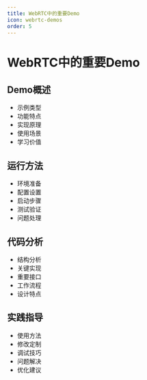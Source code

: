 ```yaml
---
title: WebRTC中的重要Demo
icon: webrtc-demos
order: 5
---
```


# WebRTC中的重要Demo

## Demo概述
- 示例类型
- 功能特点
- 实现原理
- 使用场景
- 学习价值

## 运行方法
- 环境准备
- 配置设置
- 启动步骤
- 测试验证
- 问题处理

## 代码分析
- 结构分析
- 关键实现
- 重要接口
- 工作流程
- 设计特点

## 实践指导
- 使用方法
- 修改定制
- 调试技巧
- 问题解决
- 优化建议
